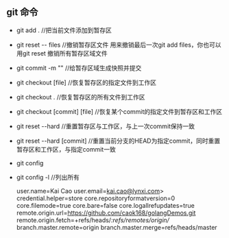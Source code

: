 ## git 命令

* git add . //把当前文件添加到暂存区
* git reset -- files //撤销暂存区文件   用来撤销最后一次git add files，你也可以用git reset    撤销所有暂存区域文件
* git commit -m ""  //给暂存区域生成快照并提交

* git checkout [file] //恢复暂存区的指定文件到工作区
* git checkout .   //恢复暂存区的所有文件到工作区
* git checkout [commit] [file]  //恢复某个commit的指定文件到暂存区和工作区

* git reset --hard  //重置暂存区与工作区，与上一次commit保持一致
* git reset --hard [commit]  //重置当前分支的HEAD为指定commit，同时重置暂存区和工作区，与指定commit一致

* git config 
* git config -l  //列出所有

  user.name=Kai Cao
  user.email=kai.cao@lynxi.com>
  credential.helper=store
  core.repositoryformatversion=0
  core.filemode=true
  core.bare=false
  core.logallrefupdates=true
  remote.origin.url=https://github.com/caok168/golangDemos.git
  remote.origin.fetch=+refs/heads/*:refs/remotes/origin/*
  branch.master.remote=origin
  branch.master.merge=refs/heads/master
